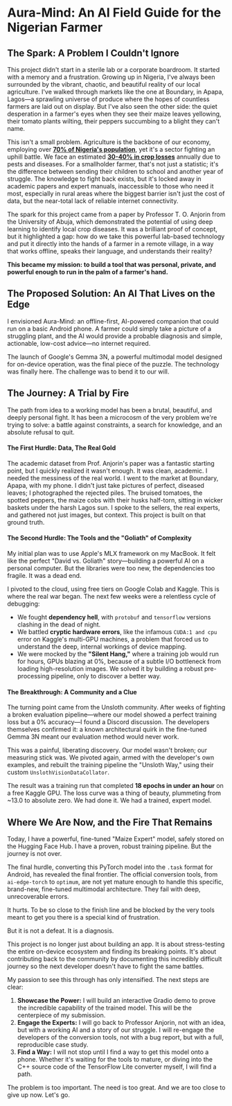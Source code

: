 
# Aura-Mind: An AI Field Guide for the Nigerian Farmer

## The Spark: A Problem I Couldn't Ignore

This project didn't start in a sterile lab or a corporate boardroom. It started with a memory and a frustration. Growing up in Nigeria, I've always been surrounded by the vibrant, chaotic, and beautiful reality of our local agriculture. I've walked through markets like the one at Boundary, in Apapa, Lagos—a sprawling universe of produce where the hopes of countless farmers are laid out on display. But I've also seen the other side: the quiet desperation in a farmer's eyes when they see their maize leaves yellowing, their tomato plants wilting, their peppers succumbing to a blight they can't name.

This isn't a small problem. Agriculture is the backbone of our economy, employing over [**70% of Nigeria's population**](https://www.google.com/search?q=percentage+of+nigerian+population+in+agriculture), yet it's a sector fighting an uphill battle. We face an estimated [**30-40% in crop losses**](https://www.google.com/search?q=crop+losses+in+nigeria+due+to+pests+and+diseases) annually due to pests and diseases. For a smallholder farmer, that's not just a statistic; it's the difference between sending their children to school and another year of struggle. The knowledge to fight back exists, but it's locked away in academic papers and expert manuals, inaccessible to those who need it most, especially in rural areas where the biggest barrier isn't just the cost of data, but the near-total lack of reliable internet connectivity.

The spark for this project came from a paper by Professor T. O. Anjorin from the University of Abuja, which demonstrated the potential of using deep learning to identify local crop diseases. It was a brilliant proof of concept, but it highlighted a gap: how do we take this powerful lab-based technology and put it directly into the hands of a farmer in a remote village, in a way that works offline, speaks their language, and understands their reality?

**This became my mission: to build a tool that was personal, private, and powerful enough to run in the palm of a farmer's hand.**

## The Proposed Solution: An AI That Lives on the Edge

I envisioned Aura-Mind: an offline-first, AI-powered companion that could run on a basic Android phone. A farmer could simply take a picture of a struggling plant, and the AI would provide a probable diagnosis and simple, actionable, low-cost advice—no internet required.

The launch of Google's Gemma 3N, a powerful multimodal model designed for on-device operation, was the final piece of the puzzle. The technology was finally here. The challenge was to bend it to our will.

## The Journey: A Trial by Fire

The path from idea to a working model has been a brutal, beautiful, and deeply personal fight. It has been a microcosm of the very problem we're trying to solve: a battle against constraints, a search for knowledge, and an absolute refusal to quit.

#### The First Hurdle: Data, The Real Gold

The academic dataset from Prof. Anjorin's paper was a fantastic starting point, but I quickly realized it wasn't enough. It was clean, academic. I needed the messiness of the real world. I went to the market at Boundary, Apapa, with my phone. I didn't just take pictures of perfect, diseased leaves; I photographed the rejected piles. The bruised tomatoes, the spotted peppers, the maize cobs with their husks half-torn, sitting in wicker baskets under the harsh Lagos sun. I spoke to the sellers, the real experts, and gathered not just images, but context. This project is built on that ground truth.

#### The Second Hurdle: The Tools and the "Goliath" of Complexity

My initial plan was to use Apple's MLX framework on my MacBook. It felt like the perfect "David vs. Goliath" story—building a powerful AI on a personal computer. But the libraries were too new, the dependencies too fragile. It was a dead end.

I pivoted to the cloud, using free tiers on Google Colab and Kaggle. This is where the real war began. The next few weeks were a relentless cycle of debugging:
*   We fought **dependency hell**, with `protobuf` and `tensorflow` versions clashing in the dead of night.
*   We battled **cryptic hardware errors**, like the infamous `CUDA:1 and cpu` error on Kaggle's multi-GPU machines, a problem that forced us to understand the deep, internal workings of device mapping.
*   We were mocked by the **"Silent Hang,"** where a training job would run for hours, GPUs blazing at 0%, because of a subtle I/O bottleneck from loading high-resolution images. We solved it by building a robust pre-processing pipeline, only to discover a better way.

#### The Breakthrough: A Community and a Clue

The turning point came from the Unsloth community. After weeks of fighting a broken evaluation pipeline—where our model showed a perfect training loss but a 0% accuracy—I found a Discord discussion. The developers themselves confirmed it: a known architectural quirk in the fine-tuned Gemma 3N meant our evaluation method would never work.

This was a painful, liberating discovery. Our model wasn't broken; our measuring stick was. We pivoted again, armed with the developer's own examples, and rebuilt the training pipeline the "Unsloth Way," using their custom `UnslothVisionDataCollator`.

The result was a training run that completed **18 epochs in under an hour** on a free Kaggle GPU. The loss curve was a thing of beauty, plummeting from ~13.0 to absolute zero. We had done it. We had a trained, expert model.

## Where We Are Now, and the Fire That Remains

Today, I have a powerful, fine-tuned "Maize Expert" model, safely stored on the Hugging Face Hub. I have a proven, robust training pipeline. But the journey is not over.

The final hurdle, converting this PyTorch model into the `.task` format for Android, has revealed the final frontier. The official conversion tools, from `ai-edge-torch` to `optimum`, are not yet mature enough to handle this specific, brand-new, fine-tuned multimodal architecture. They fail with deep, unrecoverable errors.

It hurts. To be so close to the finish line and be blocked by the very tools meant to get you there is a special kind of frustration.

But it is not a defeat. It is a diagnosis.

This project is no longer just about building an app. It is about stress-testing the entire on-device ecosystem and finding its breaking points. It's about contributing back to the community by documenting this incredibly difficult journey so the next developer doesn't have to fight the same battles.

My passion to see this through has only intensified. The next steps are clear:
1.  **Showcase the Power:** I will build an interactive Gradio demo to prove the incredible capability of the trained model. This will be the centerpiece of my submission.
2.  **Engage the Experts:** I will go back to Professor Anjorin, not with an idea, but with a working AI and a story of our struggle. I will re-engage the developers of the conversion tools, not with a bug report, but with a full, reproducible case study.
3.  **Find a Way:** I will not stop until I find a way to get this model onto a phone. Whether it's waiting for the tools to mature, or diving into the C++ source code of the TensorFlow Lite converter myself, I will find a path.

The problem is too important. The need is too great. And we are too close to give up now. Let's go.